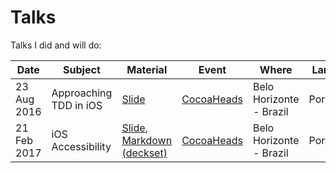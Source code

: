 # Talks

Talks I did and will do:

| Date        | Subject           | Material                 | Event      | Where                   | Language   |
|-------------|-------------------|--------------------------|------------|-------------------------|------------|
| 23 Aug 2016 | Approaching TDD in iOS | [Slide](https://speakerdeck.com/gabrieloliva/abordando-tdd-no-ios) | [CocoaHeads](http://www.cocoaheads.com.br/agendas/detalhes/159) | Belo Horizonte - Brazil | Portuguese |
| 21 Feb 2017 | iOS Accessibility | [Slide](https://speakerdeck.com/gabrieloliva/acessibilidade-no-ios), [Markdown (deckset)](markdowns/Acessibilidade%20no%20iOS) | [CocoaHeads](http://www.cocoaheads.com.br/agendas/detalhes/185) | Belo Horizonte - Brazil | Portuguese |